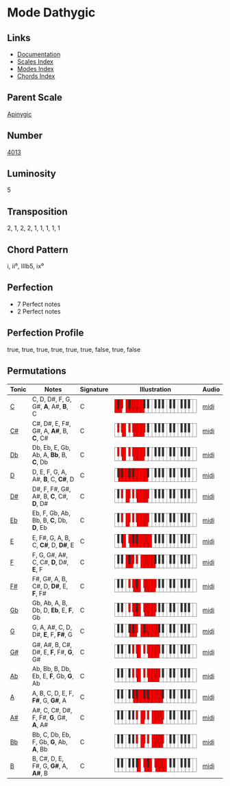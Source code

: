 # Mode Dathygic

## Links

- [Documentation](README.md)
- [Scales Index](Scales.md)
- [Modes Index](Modes.md)
- [Chords Index](Chords.md)

## Parent Scale

[Apinygic](ScaleApinygic.md)

## Number

[4013](https://ianring.com/musictheory/scales/4013)

## Luminosity

5

## Transposition

2, 1, 2, 2, 1, 1, 1, 1, 1

## Chord Pattern

i, ii⁰, IIIb5, ix⁰

## Perfection

- 7 Perfect notes
- 2 Perfect notes

## Perfection Profile

true, true, true, true, true, true, false, true, false

## Permutations

| Tonic | Notes | Signature | Illustration | Audio |
|-------|-------|-----------|--------------|-------|
| [C](ModeCNaturalDathygic.md) | C, D, D#, F, G, G#, **A**, A#, **B**, C | C | ![CNaturalDathygic](ModeCNaturalDathygic.png) | [midi](https://github.com/edipermadi/music/blob/main/docs/ModeCNaturalDathygic.mid?raw=true) |
| [C#](ModeCSharpDathygic.md) | C#, D#, E, F#, G#, A, **A#**, B, **C**, C# | C | ![CSharpDathygic](ModeCSharpDathygic.png) | [midi](https://github.com/edipermadi/music/blob/main/docs/ModeCSharpDathygic.mid?raw=true) |
| [Db](ModeDFlatDathygic.md) | Db, Eb, E, Gb, Ab, A, **Bb**, B, **C**, Db | C | ![DFlatDathygic](ModeDFlatDathygic.png) | [midi](https://github.com/edipermadi/music/blob/main/docs/ModeDFlatDathygic.mid?raw=true) |
| [D](ModeDNaturalDathygic.md) | D, E, F, G, A, A#, **B**, C, **C#**, D | C | ![DNaturalDathygic](ModeDNaturalDathygic.png) | [midi](https://github.com/edipermadi/music/blob/main/docs/ModeDNaturalDathygic.mid?raw=true) |
| [D#](ModeDSharpDathygic.md) | D#, F, F#, G#, A#, B, **C**, C#, **D**, D# | C | ![DSharpDathygic](ModeDSharpDathygic.png) | [midi](https://github.com/edipermadi/music/blob/main/docs/ModeDSharpDathygic.mid?raw=true) |
| [Eb](ModeEFlatDathygic.md) | Eb, F, Gb, Ab, Bb, B, **C**, Db, **D**, Eb | C | ![EFlatDathygic](ModeEFlatDathygic.png) | [midi](https://github.com/edipermadi/music/blob/main/docs/ModeEFlatDathygic.mid?raw=true) |
| [E](ModeENaturalDathygic.md) | E, F#, G, A, B, C, **C#**, D, **D#**, E | C | ![ENaturalDathygic](ModeENaturalDathygic.png) | [midi](https://github.com/edipermadi/music/blob/main/docs/ModeENaturalDathygic.mid?raw=true) |
| [F](ModeFNaturalDathygic.md) | F, G, G#, A#, C, C#, **D**, D#, **E**, F | C | ![FNaturalDathygic](ModeFNaturalDathygic.png) | [midi](https://github.com/edipermadi/music/blob/main/docs/ModeFNaturalDathygic.mid?raw=true) |
| [F#](ModeFSharpDathygic.md) | F#, G#, A, B, C#, D, **D#**, E, **F**, F# | C | ![FSharpDathygic](ModeFSharpDathygic.png) | [midi](https://github.com/edipermadi/music/blob/main/docs/ModeFSharpDathygic.mid?raw=true) |
| [Gb](ModeGFlatDathygic.md) | Gb, Ab, A, B, Db, D, **Eb**, E, **F**, Gb | C | ![GFlatDathygic](ModeGFlatDathygic.png) | [midi](https://github.com/edipermadi/music/blob/main/docs/ModeGFlatDathygic.mid?raw=true) |
| [G](ModeGNaturalDathygic.md) | G, A, A#, C, D, D#, **E**, F, **F#**, G | C | ![GNaturalDathygic](ModeGNaturalDathygic.png) | [midi](https://github.com/edipermadi/music/blob/main/docs/ModeGNaturalDathygic.mid?raw=true) |
| [G#](ModeGSharpDathygic.md) | G#, A#, B, C#, D#, E, **F**, F#, **G**, G# | C | ![GSharpDathygic](ModeGSharpDathygic.png) | [midi](https://github.com/edipermadi/music/blob/main/docs/ModeGSharpDathygic.mid?raw=true) |
| [Ab](ModeAFlatDathygic.md) | Ab, Bb, B, Db, Eb, E, **F**, Gb, **G**, Ab | C | ![AFlatDathygic](ModeAFlatDathygic.png) | [midi](https://github.com/edipermadi/music/blob/main/docs/ModeAFlatDathygic.mid?raw=true) |
| [A](ModeANaturalDathygic.md) | A, B, C, D, E, F, **F#**, G, **G#**, A | C | ![ANaturalDathygic](ModeANaturalDathygic.png) | [midi](https://github.com/edipermadi/music/blob/main/docs/ModeANaturalDathygic.mid?raw=true) |
| [A#](ModeASharpDathygic.md) | A#, C, C#, D#, F, F#, **G**, G#, **A**, A# | C | ![ASharpDathygic](ModeASharpDathygic.png) | [midi](https://github.com/edipermadi/music/blob/main/docs/ModeASharpDathygic.mid?raw=true) |
| [Bb](ModeBFlatDathygic.md) | Bb, C, Db, Eb, F, Gb, **G**, Ab, **A**, Bb | C | ![BFlatDathygic](ModeBFlatDathygic.png) | [midi](https://github.com/edipermadi/music/blob/main/docs/ModeBFlatDathygic.mid?raw=true) |
| [B](ModeBNaturalDathygic.md) | B, C#, D, E, F#, G, **G#**, A, **A#**, B | C | ![BNaturalDathygic](ModeBNaturalDathygic.png) | [midi](https://github.com/edipermadi/music/blob/main/docs/ModeBNaturalDathygic.mid?raw=true) |
